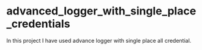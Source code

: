 # advanced_logger_with_single_place_credentials
In this project I have used advance logger with single place all credential.
